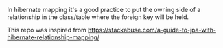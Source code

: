 
In hibernate mapping it's a good practice to put the owning side of a relationship in the class/table where the foreign key will be held.

This repo was inspired from https://stackabuse.com/a-guide-to-jpa-with-hibernate-relationship-mapping/